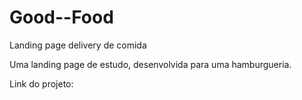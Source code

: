 # Good--Food
Landing page delivery de comida

Uma landing page de estudo, desenvolvida para uma hamburgueria.

Link do projeto: 
